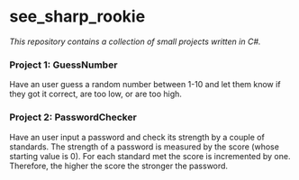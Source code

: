 # see_sharp_rookie

*This repository contains a collection of small projects written in C#.*

### Project 1: GuessNumber

Have an user guess a random number between 1-10 and let them know if they got it correct, are too low, or are too high.

### Project 2: PasswordChecker

Have an user input a password and check its strength by a couple of standards. The strength of a password is measured by the score (whose starting value is 0). For each standard met the score is incremented by one. Therefore, the higher the score the stronger the password.

